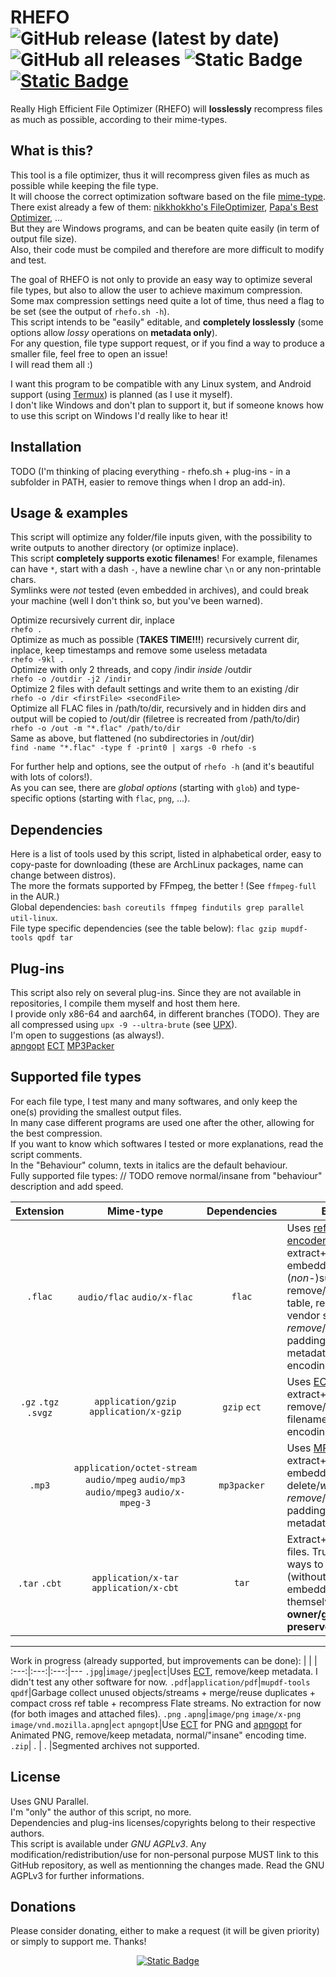 # RHEFO ![GitHub release (latest by date)](https://img.shields.io/github/v/release/T-3B/rhefo) ![GitHub all releases](https://img.shields.io/github/downloads/T-3B/rhefo/total) ![Static Badge](https://img.shields.io/badge/license-SSPL-blue) [![Static Badge](https://img.shields.io/badge/Support_me!-f5af05?logo=PayPal)](https://www.paypal.com/donate/?hosted_button_id=GK4MGMCVRUYZQ)

Really High Efficient File Optimizer (RHEFO) will **losslessly** recompress files as much as possible, according to their mime-types.


## What is this?
This tool is a file optimizer, thus it will recompress given files as much as possible while keeping the file type.\
It will choose the correct optimization software based on the file [mime-type](https://mimetype.io).\
There exist already a few of them: [nikkhokkho's FileOptimizer](https://nikkhokkho.sourceforge.io/static.php?page=FileOptimizer), [Papa's Best Optimizer](https://papas-best.com/optimizer_en), ...\
But they are Windows programs, and can be beaten quite easily (in term of output file size).\
Also, their code must be compiled and therefore are more difficult to modify and test.

The goal of RHEFO is not only to provide an easy way to optimize several file types, but also to allow the user to achieve maximum compression.\
Some max compression settings need quite a lot of time, thus need a flag to be set (see the output of `rhefo.sh -h`).\
This script intends to be "easily" editable, and **completely losslessly** (some options allow *lossy* operations on **metadata only**).\
For any question, file type support request, or if you find a way to produce a smaller file, feel free to open an issue!\
I will read them all :)

I want this program to be compatible with any Linux system, and Android support (using [Termux](https://github.com/termux/)) is planned (as I use it myself).\
I don't like Windows and don't plan to support it, but if someone knows how to use this script on Windows I'd really like to hear it!

## Installation
TODO (I'm thinking of placing everything - rhefo.sh + plug-ins - in a subfolder in PATH, easier to remove things when I drop an add-in).

## Usage & examples
This script will optimize any folder/file inputs given, with the possibility to write outputs to another directory (or optimize inplace).\
This script **completely supports exotic filenames**! For example, filenames can have `*`, start with a dash `-`, have a newline char `\n` or any non-printable chars.\
Symlinks were *not* tested (even embedded in archives), and could break your machine (well I don't think so, but you've been warned).

Optimize recursively current dir, inplace\
`rhefo .`\
Optimize as much as possible (**TAKES TIME!!!**) recursively current dir, inplace, keep timestamps and remove some useless metadata\
`rhefo -9kl .`\
Optimize with only 2 threads, and copy /indir *inside* /outdir\
`rhefo -o /outdir -j2 /indir`\
Optimize 2 files with default settings and write them to an existing /dir\
`rhefo -o /dir <firstFile> <secondFile>`\
Optimize all FLAC files in /path/to/dir, recursively and in hidden dirs and output will be copied to /out/dir (filetree is recreated from /path/to/dir)\
`rhefo -o /out -m "*.flac" /path/to/dir`\
Same as above, but flattened (no subdirectories in /out/dir)\
`find -name "*.flac" -type f -print0 | xargs -0 rhefo -s`

For further help and options, see the output of `rhefo -h` (and it's beautiful with lots of colors!).\
As you can see, there are *global options* (starting with `glob`) and type-specific options (starting with `flac`, `png`, ...).

## Dependencies
Here is a list of tools used by this script, listed in alphabetical order, easy to copy-paste for downloading (these are ArchLinux packages, name can change between distros).\
The more the formats supported by FFmpeg, the better ! (See `ffmpeg-full` in the AUR.)\
Global dependencies: `bash coreutils ffmpeg findutils grep parallel util-linux`.\
File type specific dependencies (see the table below): `flac gzip mupdf-tools qpdf tar`

## Plug-ins
This script also rely on several plug-ins. Since they are not available in repositories, I compile them myself and host them here.\
I provide only x86-64 and aarch64, in different branches (TODO). They are all compressed using `upx -9 --ultra-brute` (see [UPX](https://github.com/upx/upx)).\
I'm open to suggestions (as always!).\
[apngopt](https://apng.sourceforge.io/) [ECT](https://github.com/fhanau/Efficient-Compression-Tool) [MP3Packer](https://hydrogenaud.io/index.php/topic,32379.0.html)

## Supported file types

For each file type, I test many and many softwares, and only keep the one(s) providing the smallest output files.\
In many case different programs are used one after the other, allowing for the best compression.\
If you want to know which softwares I tested or more explanations, read the script comments.\
In the "Behaviour" column, texts in italics are the default behaviour.\
Fully supported file types:
// TODO remove normal/insane from "behaviour" description and add speed.

Extension|Mime-type|Dependencies|Behaviour|*Default*/insane&nbsp;speed
:---:|:---:|:---:|---|:---:
`.flac`|`audio/flac` `audio/x‑flac`|`flac`|Uses [reference FLAC encoder](https://github.com/xiph/flac), extract+optimize+remux embedded media files, (*non*-)subset file, remove/*keep* seek-table, remove/*keep* vendor string, *remove*/keep metadata padding, remove/*keep* metadata, *normal*/insane encoding time.|N/A
`.gz` `.tgz` `.svgz`|`application/gzip` `application/x‑gzip`|`gzip` `ect`|Uses [ECT](https://github.com/fhanau/Efficient-Compression-Tool), extract+optimize+remux, remove/*keep* original filename, *normal*/insane encoding time.|N/A
`.mp3`|`application/octet‑stream` `audio/mpeg` `audio/mp3` `audio/mpeg3` `audio/x-mpeg‑3`|`mp3packer`|Uses [MP3Packer](https://hydrogenaud.io/index.php/topic,32379.0.html), extract+optimize+remux embedded media files, delete/*write* Xing frame, *remove*/keep metadata padding, remove/*keep* metadata.|N/A
`.tar` `.cbt`|`application/x-tar` `application/x-cbt`|`tar`|Extract+optimize+remux files. Trust me, there **are** ways to optimize a TAR (without optimizing embedded files themselves). **Umask + owner/group are not preserved.**|N/A
---
Work in progress (already supported, but improvements can be done):
[]() | []() | []() | []()
:---:|:---:|:---:|---
`.jpg`|`image/jpeg`|`ect`|Uses [ECT](https://github.com/fhanau/Efficient-Compression-Tool), remove/keep metadata. I didn't test any other software for now.
`.pdf`|`application/pdf`|`mupdf‑tools` `qpdf`|Garbage collect unused objects/streams + merge/reuse duplicates + compact cross ref table + recompress Flate streams. No extraction for now (for both images and attached files).
`.png` `.apng`|`image/png` `image/x‑png` `image/vnd.mozilla.apng`|`ect` `apngopt`|Use [ECT](https://github.com/fhanau/Efficient-Compression-Tool) for PNG and [apngopt](https://apng.sourceforge.io/) for Animated PNG, remove/keep metadata, normal/"insane" encoding time.
`.zip`| . | . |Segmented archives not supported.


## License
Uses GNU Parallel.\
I'm "only" the author of this script, no more.\
Dependencies and plug-ins licenses/copyrights belong to their respective authors.\
This script is available under *GNU AGPLv3*.
Any modification/redistribution/use for non-personal purpose MUST link to this GitHub repository, as well as mentionning the changes made. Read the GNU AGPLv3 for further informations.

## Donations
Please consider donating, either to make a request (it will be given priority) or simply to support me. Thanks!

<div align="center">
  
  [![Static Badge](https://img.shields.io/badge/Support_me!-f5af05?style=for-the-badge&logo=PayPal)](https://www.paypal.com/donate/?hosted_button_id=GK4MGMCVRUYZQ)

</div>
